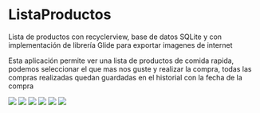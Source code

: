 # ListaProductos
Lista de productos con recyclerview, base de datos SQLite y con implementación de librería Glide para exportar imagenes de internet

Esta aplicación permite ver una lista de productos de comida rapida, podemos seleccionar el que mas nos guste y realizar la compra, todas las compras realizadas quedan guardadas en el historial con la fecha de la compra

![](img/login.jpg)
![](img/menu.jpg)
![](img/perfil.jpg)
![](img/listaProductos.jpg)
![](img/producto.jpg)
![](img/historial.jpg)
